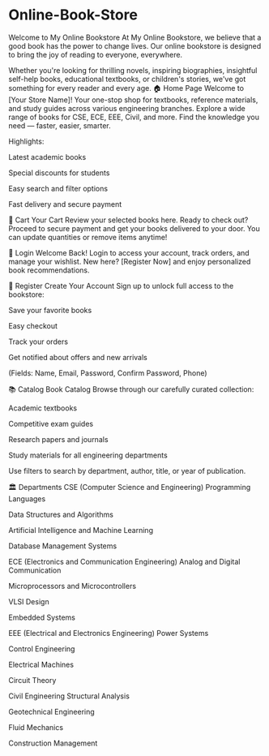 # Online-Book-Store

Welcome to My Online Bookstore 
At My Online Bookstore, we believe that a good book has the power to change lives. Our online bookstore is designed to bring the joy of reading to everyone, everywhere.

Whether you're looking for thrilling novels, inspiring biographies, insightful self-help books, educational textbooks, or children's stories, we've got something for every reader and every age.
🏠 Home Page
Welcome to [Your Store Name]!
Your one-stop shop for textbooks, reference materials, and study guides across various engineering branches.
Explore a wide range of books for CSE, ECE, EEE, Civil, and more.
Find the knowledge you need — faster, easier, smarter.

Highlights:

Latest academic books

Special discounts for students

Easy search and filter options

Fast delivery and secure payment

🛒 Cart
Your Cart
Review your selected books here.
Ready to check out? Proceed to secure payment and get your books delivered to your door.
You can update quantities or remove items anytime!

🔑 Login
Welcome Back!
Login to access your account, track orders, and manage your wishlist.
New here? [Register Now] and enjoy personalized book recommendations.

📝 Register
Create Your Account
Sign up to unlock full access to the bookstore:

Save your favorite books

Easy checkout

Track your orders

Get notified about offers and new arrivals

(Fields: Name, Email, Password, Confirm Password, Phone)

📚 Catalog
Book Catalog
Browse through our carefully curated collection:

Academic textbooks

Competitive exam guides

Research papers and journals

Study materials for all engineering departments

Use filters to search by department, author, title, or year of publication.

🏛️ Departments
CSE (Computer Science and Engineering)
Programming Languages

Data Structures and Algorithms

Artificial Intelligence and Machine Learning

Database Management Systems

ECE (Electronics and Communication Engineering)
Analog and Digital Communication

Microprocessors and Microcontrollers

VLSI Design

Embedded Systems

EEE (Electrical and Electronics Engineering)
Power Systems

Control Engineering

Electrical Machines

Circuit Theory

Civil Engineering
Structural Analysis

Geotechnical Engineering

Fluid Mechanics

Construction Management

